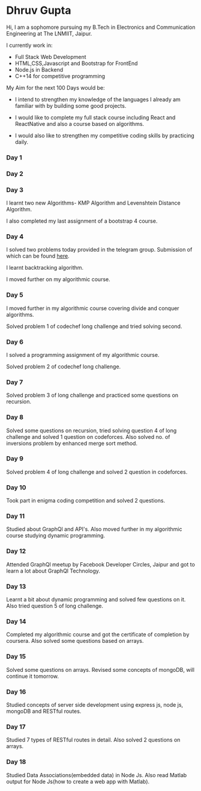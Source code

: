 # Dhruv Gupta

Hi, I am a sophomore pursuing my B.Tech in Electronics and Communication Engineering at The LNMIIT, Jaipur. 

I currently work in: 

* Full Stack Web Development
* HTML,CSS,Javascript and Bootstrap for FrontEnd
* Node.js in Backend
* C++14 for competitive programming

My Aim for the next 100 Days would be:

* I intend to strengthen my knowledge of the languages I already am familiar with by building some good projects.

* I would like to complete my full stack course including React and ReactNative and also a course based on algorithms.

* I would also like to strengthen my competitive coding skills by practicing daily.
### Day 1


### Day 2


### Day 3

I learnt two new Algorithms- KMP Algorithm and Levenshtein Distance Algorithm.

I also completed my last assignment of a bootstrap 4 course.

### Day 4

I solved two problems today provided in the telegram group. Submission of which can be found [here](https://leetcode.com/17uec044/).

I learnt backtracking algorithm.

I moved further on my algorithmic course.

### Day 5

I moved further in my algorithmic course covering divide and conquer algorithms.

Solved problem 1 of codechef long challenge and tried solving second.

### Day 6

I solved a programming assignment of my algorithmic course.

Solved problem 2 of codechef long challenge.

### Day 7

Solved problem 3 of long challenge and practiced some questions on recursion.

### Day 8

Solved some questions on recursion, tried solving question 4 of long challenge and solved 1 question on codeforces.
Also solved no. of inversions problem by enhanced merge sort method. 

### Day 9
Solved problem 4 of long challenge and solved 2 question in codeforces.

### Day 10
Took part in enigma coding competition and solved 2 questions.

### Day 11
Studied about GraphQl and API's.
Also moved further in my algorithmic course studying dynamic programming.

### Day 12
Attended GraphQl meetup by Facebook Developer Circles, Jaipur and got to learn a lot about GraphQl Technology.

### Day 13
Learnt a bit about dynamic programming and solved few questions on it.
Also tried question 5 of long challenge.

### Day 14
Completed my algorithmic course and got the certificate of completion by coursera.
Also solved some questions based on arrays.

### Day 15
Solved some questions on arrays.
Revised some concepts of mongoDB, will continue it tomorrow.

### Day 16
Studied concepts of server side development using express js, node js, mongoDB and RESTful routes.

### Day 17
Studied 7 types of RESTful routes in detail.
Also solved 2 questions on arrays.

### Day 18
Studied Data Associations(embedded data) in Node Js.
Also read Matlab output for Node Js(how to create a web app with Matlab).
